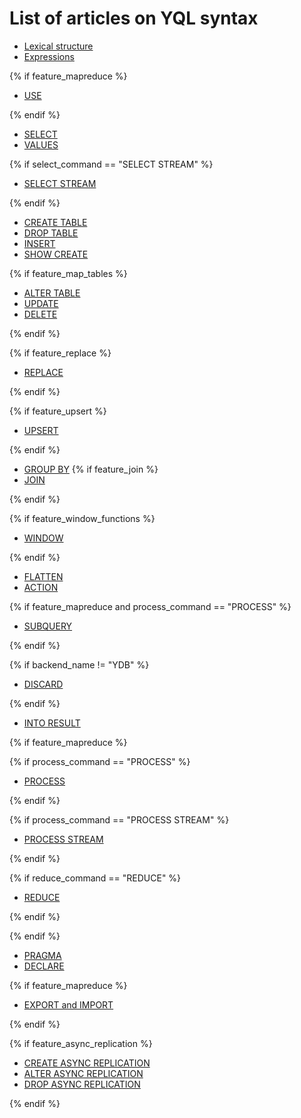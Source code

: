 # List of articles on YQL syntax

* [Lexical structure](lexer.md)
* [Expressions](expressions.md)

{% if feature_mapreduce %}

* [USE](use.md)

{% endif %}

* [SELECT](./select/index.md)
* [VALUES](values.md)

{% if select_command == "SELECT STREAM" %}

* [SELECT STREAM](select_stream.md)

{% endif %}

* [CREATE TABLE](create_table/index.md)
* [DROP TABLE](drop_table.md)
* [INSERT](insert_into.md)
* [SHOW CREATE](show_create.md)

{% if feature_map_tables %}

* [ALTER TABLE](alter_table/index.md)
* [UPDATE](update.md)
* [DELETE](delete.md)

{% endif %}

{% if feature_replace %}

* [REPLACE](replace_into.md)

{% endif %}

{% if feature_upsert %}

* [UPSERT](upsert_into.md)

{% endif %}

* [GROUP BY](group_by.md)
{% if feature_join %}
* [JOIN](join.md)

{% endif %}

{% if feature_window_functions %}

* [WINDOW](window.md)

{% endif %}

* [FLATTEN](flatten.md)
* [ACTION](action.md)

{% if feature_mapreduce and process_command == "PROCESS" %}

* [SUBQUERY](subquery.md)

{% endif %}

{% if backend_name != "YDB" %}

* [DISCARD](discard.md)

{% endif %}

* [INTO RESULT](into_result.md)

{% if feature_mapreduce %}

{% if process_command == "PROCESS" %}

* [PROCESS](process.md)

{% endif %}

{% if process_command == "PROCESS STREAM" %}

* [PROCESS STREAM](process.md)

{% endif %}

{% if reduce_command == "REDUCE" %}

* [REDUCE](reduce.md)

{% endif %}

{% endif %}

* [PRAGMA](pragma.md)
* [DECLARE](declare.md)

{% if feature_mapreduce %}

* [EXPORT and IMPORT](export_import.md)

{% endif %}

{% if feature_async_replication %}

* [CREATE ASYNC REPLICATION](create-async-replication.md)
* [ALTER ASYNC REPLICATION](alter-async-replication.md)
* [DROP ASYNC REPLICATION](drop-async-replication.md)

{% endif %}


